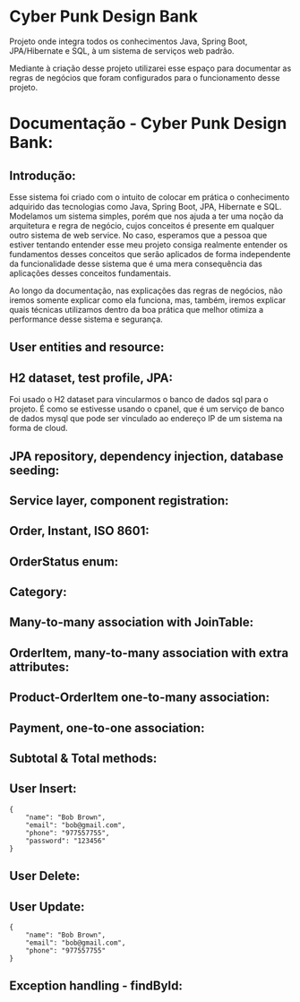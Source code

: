 # Cyber Punk Design Bank
Projeto onde integra todos os conhecimentos Java, Spring Boot, JPA/Hibernate e SQL, à um sistema de serviços web padrão.

Mediante à criação desse projeto utilizarei esse espaço para documentar as regras de negócios que foram configurados para o funcionamento desse projeto.

# Documentação - Cyber Punk Design Bank:

## Introdução:
Esse sistema foi criado com o intuito de colocar em prática o conhecimento adquirido das tecnologias como Java, Spring Boot, JPA, Hibernate e SQL. Modelamos um sistema simples, porém que nos ajuda a ter uma noção da arquitetura e regra de negócio, cujos conceitos é presente em qualquer outro sistema de web service. No caso, esperamos que a pessoa que estiver tentando entender esse meu projeto consiga realmente entender os fundamentos desses conceitos que serão aplicados de forma independente da funcionalidade desse sistema que é uma mera consequência das aplicações desses conceitos fundamentais.

Ao longo da documentação, nas explicações das regras de negócios, não iremos somente explicar como ela funciona, mas, também, iremos explicar quais técnicas utilizamos dentro da boa prática que melhor otimiza a performance desse sistema e segurança.

## User entities and resource:

## H2 dataset, test profile, JPA:
Foi usado o H2 dataset para vincularmos o banco de dados sql para o projeto. É como se estivesse usando o cpanel, que é um serviço de banco de dados mysql que pode ser vinculado ao endereço IP de um sistema na forma de cloud.

## JPA repository, dependency injection, database seeding:

## Service layer, component registration:

## Order, Instant, ISO 8601:

## OrderStatus enum:

## Category:

## Many-to-many association with JoinTable:

## OrderItem, many-to-many association with extra attributes:

## Product-OrderItem one-to-many association:

## Payment, one-to-one association:

## Subtotal & Total methods:

## User Insert:

	{
		"name": "Bob Brown",
		"email": "bob@gmail.com",
		"phone": "977557755",
		"password": "123456"
	}
	
## User Delete:

## User Update:

	{
		"name": "Bob Brown",
		"email": "bob@gmail.com",
		"phone": "977557755"
	}

## Exception handling - findById:
	